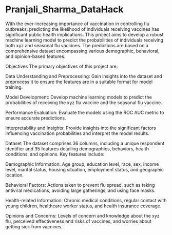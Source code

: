 # Pranjali_Sharma_DataHack

With the ever-increasing importance of vaccination in controlling flu outbreaks, predicting the likelihood of individuals receiving vaccines has significant public health implications. This project aims to develop a robust machine learning model to predict the probabilities of individuals receiving both xyz and seasonal flu vaccines. The predictions are based on a comprehensive dataset encompassing various demographic, behavioral, and opinion-based features.

Objectives
The primary objectives of this project are:

Data Understanding and Preprocessing: Gain insights into the dataset and preprocess it to ensure the features are in a suitable format for model training.

Model Development: Develop machine learning models to predict the probabilities of receiving the xyz flu vaccine and the seasonal flu vaccine.

Performance Evaluation: Evaluate the models using the ROC AUC metric to ensure accurate predictions.

Interpretability and Insights: Provide insights into the significant factors influencing vaccination probabilities and interpret the model results.

Dataset
The dataset comprises 36 columns, including a unique respondent identifier and 35 features detailing demographics, behaviors, health conditions, and opinions. Key features include:

Demographic Information: Age group, education level, race, sex, income level, marital status, housing situation, employment status, and geographic location.

Behavioral Factors: Actions taken to prevent flu spread, such as taking antiviral medications, avoiding large gatherings, and using face masks.

Health-related Information: Chronic medical conditions, regular contact with young children, healthcare worker status, and health insurance coverage.

Opinions and Concerns: Levels of concern and knowledge about the xyz flu, perceived effectiveness and risks of vaccines, and worries about getting sick from vaccines.
